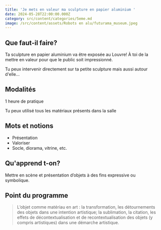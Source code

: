 ```yaml
---
title: 'Je mets en valeur ma sculpture en papier aluminium '
date: 2024-05-28T22:00:00.000Z
category: src/content/categories/5eme.md
image: /src/content/assets/Robots en alu/futurama_museum.jpeg
---
```


## Que faut-il faire?

Ta sculpture en papier aluminium va être exposée au Louvre! À toi de la mettre en valeur pour que le public soit impressionné.

Tu peux intervenir directement sur ta petite sculpture mais aussi autour d'elle...

## Modalités

1 heure de pratique

Tu peux utilisé tous les matériaux présents dans la salle

## Mots et notions

* Présentation
* Valoriser
* Socle, diorama, vitrine, etc.

## Qu'apprend t-on?

Mettre en scène et présentation d’objets à des fins expressive ou symbolique.

## Point du programme

> L’objet comme matériau en art : la transformation, les détournements des objets dans une intention artistique; la sublimation, la citation, les effets de décontextualisation et de recontextualisation des objets (y compris artistiques) dans une démarche artistique.
